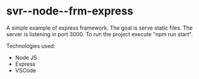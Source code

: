 # svr--node--frm-express
A simple example of express framework. The goal is serve static files.
The server is listening in port 3000.
To run the project execute "npm run start".

Technologies used:

  * Node JS
  * Express
  * VSCode
